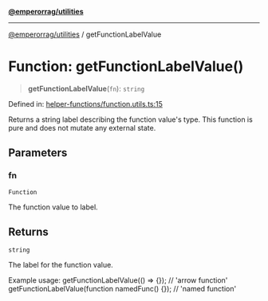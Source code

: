 [**@emperorrag/utilities**](../README.md)

***

[@emperorrag/utilities](../globals.md) / getFunctionLabelValue

# Function: getFunctionLabelValue()

> **getFunctionLabelValue**(`fn`): `string`

Defined in: [helper-functions/function.utils.ts:15](https://github.com/EmperorRAG/my-projects-monorepo/blob/e2bd1d08dbedaf6b4d2837cf58e4e4885a5e09fe/libs/utilities/src/lib/helper-functions/function.utils.ts#L15)

Returns a string label describing the function value's type.
This function is pure and does not mutate any external state.

## Parameters

### fn

`Function`

The function value to label.

## Returns

`string`

The label for the function value.

Example usage:
  getFunctionLabelValue(() => {}); // 'arrow function'
  getFunctionLabelValue(function namedFunc() {}); // 'named function'
